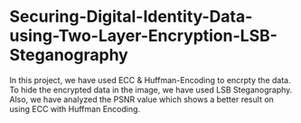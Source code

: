 # Securing-Digital-Identity-Data-using-Two-Layer-Encryption-LSB-Steganography

In this project, we have used ECC & Huffman-Encoding to encrpty the data. To hide the encrypted data in the image, we have used LSB Steganography. Also, we have analyzed the PSNR value which shows a better result on using ECC with Huffman Encoding. 
